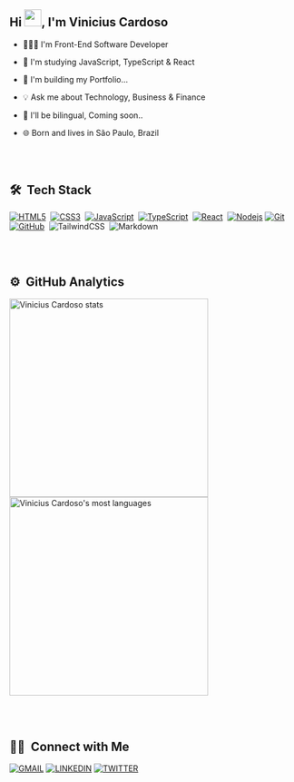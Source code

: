 <h2 align="left"> Hi <img src="https://raw.githubusercontent.com/kaueMarques/kaueMarques/master/hi.gif" width="30px" height="30px">, I'm Vinicius Cardoso</h2>

- 🧑🏻‍💻 I'm Front-End Software Developer

- 🔭 I'm studying JavaScript, TypeScript & React

- 🚧 I'm building my Portfolio...

- 💡 Ask me about Technology, Business & Finance

- 🥂 I'll be bilingual, Coming soon..

- 🌐 Born and lives in São Paulo, Brazil

<br></br>

## 🛠️ &nbsp;Tech Stack 

[![HTML5](https://img.shields.io/badge/-HTML5-E34F26?style=flat-square&logo=html5&logoColor=white&link=https://github.com/caard0s0/)](https://github.com/caard0s0/)&nbsp;
[![CSS3](https://img.shields.io/badge/-CSS3-1572B6?style=flat-square&logo=css3&link=https://github.com/caard0s0/)](https://github.com/caard0s0/)&nbsp;
[![JavaScript](https://img.shields.io/badge/-JavaScript-black?style=flat-square&logo=javascript&link=https://github.com/caard0s0/)](https://github.com/caard0s0/)&nbsp;
[![TypeScript](https://img.shields.io/badge/-TypeScript-black?style=flat-square&logo=typescript&link=https://github.com/caard0s0/)](https://github.com/caard0s0/)&nbsp;
[![React](https://img.shields.io/badge/-React-black?style=flat-square&logo=react&link=https://github.com/caard0s0/)](https://github.com/caard0s0/)&nbsp;
[![Nodejs](https://img.shields.io/badge/-Nodejs-black?style=flat-square&logo=Node.js&link=https://github.com/caard0s0/)](https://github.com/caard0s0/)
[![Git](https://img.shields.io/badge/-Git-black?style=flat-square&logo=git&link=https://github.com/caard0s0/)](https://github.com/caard0s0/)&nbsp;
[![GitHub](https://img.shields.io/badge/-GitHub-181717?style=flat-square&logo=github&link=https://github.com/caard0s0/)](https://github.com/caard0s0/)&nbsp;
![TailwindCSS](https://img.shields.io/badge/-TailwindCSS-333333?style=flat&logo=tailwindcss&logoColor=06b6d4)&nbsp;
![Markdown](https://img.shields.io/badge/-Markdown-05122A?style=flat&logo=markdown)&nbsp;

<br></br>

## ⚙️ &nbsp;GitHub Analytics

<img width="350em" src="https://github-readme-stats.vercel.app/api?username=caard0s0&show_icons=true&theme=moltack" alt="Vinicius Cardoso stats"/>
<img width="350em" src="https://github-readme-stats.vercel.app/api/top-langs/?username=caard0s0&layout=compact&theme=moltack" alt="Vinicius Cardoso's most languages"/>

<br><br>

## 🤝🏻 &nbsp;Connect with Me

<a href = "mailto:cardoso.business.ctt@gmail.com" target="_blank">![GMAIL](https://img.shields.io/badge/Gmail-black?style=for-the-badge&logo=gmail)</a>
[![LINKEDIN](https://img.shields.io/badge/Linkedin-black?style=for-the-badge&logo=linkedin)](https://www.linkedin.com/in/caardoso)
[![TWITTER](https://img.shields.io/badge/Twitter-black?style=for-the-badge&logo=twitter)](https://twitter.com/caard0s0_)
